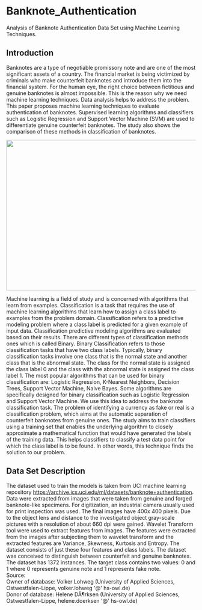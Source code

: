 # Banknote_Authentication
Analysis of Banknote Authentication Data Set using  Machine Learning Techniques.

## Introduction
Banknotes are a type of negotiable promissory note and are one of the most significant assets of a country. The financial market is being victimized by criminals who make counterfeit banknotes and introduce them into the financial system. For the human eye, the right choice between fictitious and genuine banknotes is almost impossible. This is the reason why we need machine learning techniques. Data analysis helps to address the problem. This paper proposes machine learning techniques to evaluate authentication of banknotes. Supervised learning algorithms and classifiers such as Logistic Regression and Support Vector Machine (SVM) are used to differentiate genuine counterfeit banknotes. The study also shows the comparison of these methods in classification of banknotes. </br>

<img src="us_dollar_banknotes_img.jpg" width="1000" height="400" /> </br>

Machine learning is a field of study and is concerned with algorithms that learn from examples. Classification is a task that requires the use of machine learning algorithms that learn how to assign a class label to examples from the problem domain. Classification refers to a predictive modeling problem where a class label is predicted for a given example of input data. Classification predictive modeling algorithms are evaluated based on their results. There are different types of classification methods ones which is called Binary. Binary Classification refers to those classification tasks that have two class labels. Typically, binary classification tasks involve one class that is the normal state and another class that is the abnormal state. The class for the normal state is assigned the class label 0 and the class with the abnormal state is assigned the class label 1. The most popular algorithms that can be used for binary classification are: Logistic Regression, K-Nearest Neighbors, Decision Trees, Support Vector Machine, Naive Bayes. Some algorithms are specifically designed for binary classification such as Logistic Regression and Support Vector Machine. We use this idea to address the banknote classification task. The problem of identifying a currency as fake or real is a classification problem, which aims at the automatic separation of counterfeit banknotes from genuine ones. The study aims to train classifiers using a training set that enables the underlying algorithm to closely approximate a mathematical function that would have generated the labels of the training data. This helps classifiers to classify a test data point for which the class label is to be found. In other words, this technique finds the solution to our problem.

## Data Set Description
The dataset used to train the models is taken from UCI machine learning repository https://archive.ics.uci.edu/ml/datasets/banknote+authentication. Data were extracted from images that were taken from genuine and forged banknote-like specimens. For digitization, an industrial camera usually used for print inspection was used. The final images have 400x 400 pixels. Due to the object lens and distance to the investigated object gray-scale pictures with a resolution of about 660 dpi were gained. Wavelet Transform tool were used to extract features from images. The features were extracted from the images after subjecting them to wavelet transform and the extracted features are Variance, Skewness, Kurtosis and Entropy. The dataset consists of just these four features and class labels. The dataset was conceived to distinguish between counterfeit and genuine banknotes. The dataset has 1372 instances. The target class contains two values: 0 and 1 where 0 represents genuine note and 1 represents fake note. </br>
Source: </br>
Owner of database: Volker Lohweg (University of Applied Sciences, Ostwestfalen-Lippe, volker.lohweg '@' hs-owl.de) </br>
Donor of database: Helene DÃ¶rksen (University of Applied Sciences, Ostwestfalen-Lippe, helene.doerksen '@' hs-owl.de)
